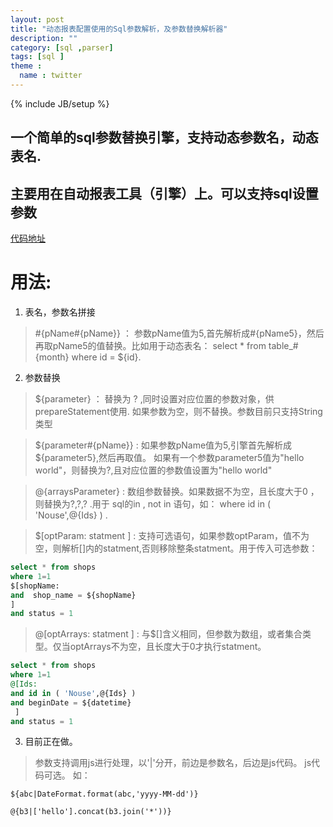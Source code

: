 ```yaml
---
layout: post
title: "动态报表配置使用的Sql参数解析，及参数替换解析器"
description: ""
category: [sql ,parser] 
tags: [sql ]
theme :
  name : twitter
---
```

{% include JB/setup %}

## 一个简单的sql参数替换引擎，支持动态参数名，动态表名.  

## 主要用在自动报表工具（引擎）上。可以支持sql设置参数

[代码地址](https://github.com/Lihuanghe/SqlTemplateParser)

# 用法: 


1. 表名，参数名拼接

> \#{pName#{pName}} ： 参数pName值为5,首先解析成#{pName5}，然后再取pName5的值替换。比如用于动态表名： select * from table_#{month} where id = ${id}.

2. 参数替换

> ${parameter} ： 替换为 ? ,同时设置对应位置的参数对象，供prepareStatement使用. 如果参数为空，则不替换。参数目前只支持String类型

> ${parameter#{pName}} : 如果参数pName值为5,引擎首先解析成${parameter5},然后再取值。
如果有一个参数parameter5值为"hello world"，则替换为?,且对应位置的参数值设置为"hello world"

> @{arraysParameter} : 数组参数替换。如果数据不为空，且长度大于0 ，则替换为?,?,? .用于 sql的in , not in 语句，如： where id in ( 'Nouse',@{Ids} ) .

> $[optParam: statment ] : 支持可选语句，如果参数optParam，值不为空，则解析[]内的statment,否则移除整条statment。用于传入可选参数：

```sql
select * from shops 
where 1=1 
$[shopName: 
and  shop_name = ${shopName} 
] 
and status = 1 
```

> @[optArrays: statment ] : 与$[]含义相同，但参数为数组，或者集合类型。仅当optArrays不为空，且长度大于0才执行statment。

```sql
select * from shops 
where 1=1 
@[Ids: 
and id in ( 'Nouse',@{Ids} ) 
and beginDate = ${datetime}
 ] 
and status = 1
```

3. 目前正在做。

> 参数支持调用js进行处理，以'|'分开，前边是参数名，后边是js代码。 js代码可选。 如：

```
${abc|DateFormat.format(abc,'yyyy-MM-dd')} 

@{b3|['hello'].concat(b3.join('*'))}

```



